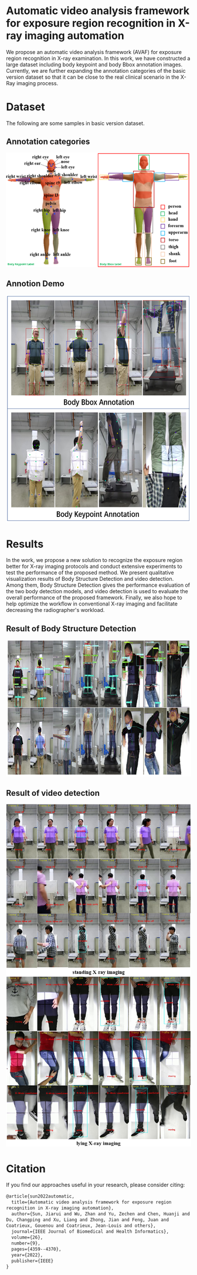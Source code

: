 # Automatic video analysis framework for exposure region recognition in X-ray imaging automation
We propose an automatic video analysis framework (AVAF) for exposure region recognition in X-ray examination. In this work, we have constructed a large dataset including body keypoint and body Bbox annotation images. Currently, we are further expanding the annotation categories of the basic version dataset so that it can be close to the real clinical scenario in the X-Ray imaging process.
# Dataset
The following are some samples in basic version dataset.
## Annotation categories
<img src="https://github.com/JiaRuiS/AVAF/blob/main/Annotation/combination.PNG" width="532" height="312" alt="微信小程序"/><br/>
## Annotion Demo
<img src="https://github.com/JiaRuiS/AVAF/blob/main/Data/demo.PNG" width="600" height="620" alt="微信小程序"/><br/>


# Results
In the work, we propose a new solution to recognize the exposure region better for X-ray imaging protocols and conduct extensive experiments to test the performance of the proposed method. We present qualitative visualization results of Body Structure Detection and video detection. Among them, Body Structure Detection gives the performance evaluation of the two body detection models, and video detection is used to evaluate the overall performance of the proposed framework. Finally, we also hope to help optimize the workflow in conventional X-ray imaging and facilitate decreasing the radiographer's workload.
## Result of Body Structure Detection
<img src="https://github.com/JiaRuiS/AVAF/blob/main/Results/frame.PNG" width="900" height="373" alt="微信小程序"/><br/>
## Result of video detection
![image](./Results/standing.PNG)
![image](./Results/lying.PNG)

# Citation
If you find our approaches useful in your research, please consider citing:
```
@article{sun2022automatic,
  title={Automatic video analysis framework for exposure region recognition in X-ray imaging automation},
  author={Sun, Jiarui and Wu, Zhan and Yu, Zechen and Chen, Huanji and Du, Changping and Xu, Liang and Zhong, Jian and Feng, Juan and Coatrieux, Gouenou and Coatrieux, Jean-Louis and others},
  journal={IEEE Journal of Biomedical and Health Informatics},
  volume={26},
  number={9},
  pages={4359--4370},
  year={2022},
  publisher={IEEE}
}
```
